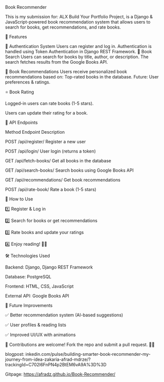  Book Recommender

This is my submission for: ALX Build Your Portfolio Project, is a Django & JavaScript-powered book recommendation system that allows users to search for books, get recommendations, and rate books.

🌟 Features

🔑 Authentication System
Users can register and log in.
Authentication is handled using Token Authentication in Django REST Framework.
📖 Book Search
Users can search for books by title, author, or description.
The search fetches results from the Google Books API.

🌟 Book Recommendations
Users receive personalized book recommendations based on:
Top-rated books in the database.
Future: User preferences & ratings.

⭐ Book Rating

Logged-in users can rate books (1-5 stars).

Users can update their rating for a book.

🔗 API Endpoints

Method          Endpoint	                       Description

POST	           /api/register/                  Register a new user

POST	           /api/login/                     User login (returns a token)

GET	            /api/fetch-books/	              Get all books in the database

GET	            /api/search-books/	             Search books using Google Books API

GET	            /api/recommendations/	          Get book recommendations

POST	           /api/rate-book/	                Rate a book (1-5 stars)

🚀 How to Use

1️⃣ Register & Log in

2️⃣ Search for books or get recommendations

3️⃣ Rate books and update your ratings

4️⃣ Enjoy reading! 📖✨


🛠️ Technologies Used

Backend: Django, Django REST Framework

Database: PostgreSQL

Frontend: HTML, CSS, JavaScript

External API: Google Books API


📝 Future Improvements

✅ Better recommendation system (AI-based suggestions)

✅ User profiles & reading lists

✅ Improved UI/UX with animations


📌 Contributions are welcome! Fork the repo and submit a pull request. 🚀🎉

blogpost: inkedin.com/pulse/building-smarter-book-recommender-my-journey-from-idea-zakaria-afrad-mdrze/?trackingId=C702l6FnPN4p2BtEM6vA9A%3D%3D

Gitpage: https://afradz.github.io/Book-Recommender/
